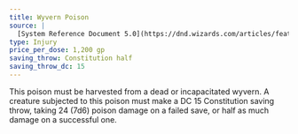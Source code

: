 ```yaml
---
title: Wyvern Poison
source: |
  [System Reference Document 5.0](https://dnd.wizards.com/articles/features/systems-reference-document-srd)
type: Injury
price_per_dose: 1,200 gp
saving_throw: Constitution half
saving_throw_dc: 15
---
```


This poison must be harvested from a dead or incapacitated wyvern. A creature subjected to this poison must make a DC 15 Constitution saving throw, taking 24 (7d6) poison damage on a failed save, or half as much damage on a successful one.
